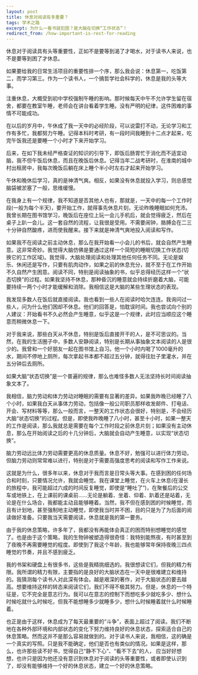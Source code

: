 ```yaml
---
layout: post
title: 休息对阅读有多重要？
tags: 学术之路
excerpt: 为什么一看书就犯困？是大脑在切换“工作状态”！
redirect_from: /how-important-is-rest-for-reading
---
```


休息对于阅读具有头等重要性，正如不是要等到渴了才喝水，对于读书人来说，也不是要等到困了才休息。

如果要给我的日常生活项目的重要性排一个序，那么我会说：休息第一，吃饭第二，而学习第三。作为一个读书人，一个搞哲学社会科学的，休息是我的头等大事。

注重休息，大概受到初中学校强制午睡的影响。那时候每天中午不允许学生留在宿舍，都要在教室午睡，老师会在讲台看着学生睡。没有严明的纪律，这件困难的事情不可能成功。

在以后的岁月中，午休成了我一天中的必经阶段，可以说雷打不动，无论学习和工作有多忙，我都努力午睡。记得本科时考研，有一段时间我睡到十二点才起来，吃完午饭我还是要睡一个小时才下来开始学习。

后来，在如下我未经严格查证的知识的引导下，即饭后肠胃忙于消化而不适宜动脑，我不但午饭后休息，而且在晚饭后休息。记得当年二战考研时，在淮南的城中村出租房中，我每次晚饭后躺在床上睡个半小时左右才起来开始学习。

午休和晚休后学习，真的是神清气爽。相反，如果没有休息就投入学习，则总感觉脑袋被淤塞了一般，思维缓慢。

在我身上有一个规律，我不知道是否其他人也有，那就是，一天中的每一个工作时段(一般为每个半天)，要开始工作，就得事先休息片刻，无论昨晚睡眠如何充沛。我曾长期在图书馆学习，晚饭后在座位上玩一会儿手机后，就会觉得疲乏，然后在桌子上趴一会儿。这一套自然的流程，让我很是受用。不需要闹钟，胳膊会在二三十分钟自然酸疼，进而使我醒来。接下来就是神清气爽地投入阅读和写作。

如果我不在阅读之前主动休息，那么在我开始看一小会儿的书后，就会自然产生睡意。这非常奇妙。我觉得大脑仿佛是要通过这样一个简短的睡眠切换工作状态(切换它的工作区域)。我觉得，大脑处理阅读和处理其他任何任务不同。无论是娱乐、休闲还是写作，只要有肌肉动作，如果之前的休息充分，就不至于在工作开始不久自然产生困意。阅读不同，特别是阅读抽象的书，似乎总得经历这样一个“状态切换”的过程。如果我坚持不休息，那种昏沉的睡意就会持续折磨着大脑，可能要持续一两个小时才能缓解和消除。我相信这是大脑的某些生理状态的表现。

我发现多数人在饭后就直接阅读。我也看到一些人在阅读时哈欠连连。我询问过一些人，问为什么他们困却不休息。他们的回答是，怕耽误时间。我也尝试向个别的人建议：开始看书不久必然会产生睡意，似乎这是一个规律，此时应当顺应这个睡意而稍微休息一下。

对于我来说，那些白天从不休息，特别是饭后直接开干的人，是不可思议的。当然，在我的生活圈子中，多数人安静阅读，特别是长期从事抽象文本阅读的人是很少的。我曾和一个好朋友一起在图书馆上自习。他一个小时内喝了1000毫升的水，期间不停地上厕所，每次拿起书本都不超过五分钟，就得往肚子里灌水，并在五分钟后去厕所。

如果大脑“状态切换”是一个普遍的规律，那么也难怪多数人无法坚持长时间阅读抽象文本了。

我相信，脑力劳动和体力劳动对睡眠的需要有显著的差异。如果我昨晚已经睡了八个小时，如果我白天从事体力劳动，包括像一般公司职员那样收发邮件、打电话、开会、写材料等等，那么一般而言，一整天的工作状态会很好，特别是，不会经历大脑“状态切换”的过程。但是，即使我昨晚睡了八小时，甚至十小时，如果一整天的工作是阅读，那么我就总是需要在每个工作时段之前休息片刻；如果没有主动休息，那么在开始阅读之后的十几分钟后，大脑就会自动产生睡意，以实现“状态切换”。

脑力劳动远比体力劳动需要更高的休息质量。休息不好，勉强可以进行体力劳动，但脑力劳动则常常难以进行，特别是对于需要高强度思考的阅读和写作工作来说。

这就是为什么，很多年以来，休息对于我而言是日常头等大事。在感到困的任何场合和时刻，只要情况允许，我就会睡觉。我在课堂上睡觉，在火车上休息(在漫长的旅程中，我可能超过六成的时间反复睡觉，即使是“睡吐了”)，在聚餐后的公交车或地铁上，在上课前的课桌前……无论是躺着、坐着、仰着、趴着还是站着，无论是在什么场合，我都能主动且能够睡着。当然，我不但在感到困的时候睡觉，而且有计划地，甚至强制地主动睡觉，即使我当时并不困，目的只是为了为后面的阅读做好准备。只要我当天需要阅读，休息就是我的第一要务。

由于我的休息策略，许多年了，我都没有再能体会真正的困而特别想睡觉的感觉了。也是由于这个策略，我的生物钟被塑造得很奇怪：我特别能熬夜，有时甚至到了夜晚不再需要睡觉的程度。即使到了我这个年龄，我也能够常年保持夜晚三四点睡觉的节奏，并且不感到疲乏。

我的书架和硬盘上有很多书，这些是我精挑细选的。我很想读它们，但我的精力有限。我所谓的精力有限，主要指的是良好的大脑状态在一天中是很难建立和维持的。我猜测每个读书人对此深有体会。越是艰深的著作，对于大脑状态的要去越高。想要维持这样的转态来阅读它们，我们不得不极其努力。但是，休息的一个特征是，它不完全是意志行为。我可以在意志的控制下而想吃多少就吃多少、想什么时候吃就什么时候吃，但我不能想睡多少就睡多少，想什么时候睡着就什么时候睡着。

也正是由于这样，休息成为了每天最重要的“斗争”，表面上超过了阅读。我们不断地在各种外部环境和内部状态的变化下努力维持良好的休息状态，探索适合自己的休息策略。然而这并不是那么容易就做到的。对于读书人来说，我相信，这的确是一个真实的写照。只是我不能确定，他们是否也有类似的情况。如果是这样，那么，也许那些读不好书，觉得自己“静不下心”、“看不下去”的人， 应当好好想想，也许只是因为他还没有意识到休息对于阅读的头等重要性，或者即使认识到了，却没有能够维持一个好的休息状态，建立一个好的休息策略。